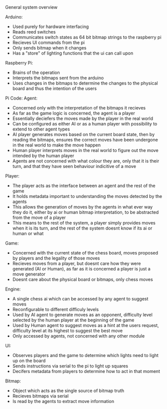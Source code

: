 General system overview

Arduino:
- Used purely for hardware interfacing
- Reads reed switches
- Communicates switch states as 64 bit bitmap strings to the raspberry pi
- Recieves UI commands from the pi
- Only sends bitmap when it changes
- Has a "store" of lighting functions that the ui can call upon



Raspberry Pi:
- Brains of the operation
- Interprets the bitmaps sent from the arduino
- Uses changes in the bitmaps to determine the changes to the physical board and thus the intention of the users


Pi Code:
Agent:
- Concerned only with the interpretation of the bitmaps it recieves
- As far as the game logic is concerned, the agent is a player
- Essentially deciefers the moves made by the player in the real world
- Can be configured as either AI or as a human player with possibility to extend to other agent types
- AI player generates moves based on the current board state, then by reading the bitmaps, ensures the correct moves have been undergone in the real world to make the move happen
- Human player interprets moves in the real world to figure out the move intended by the human player
- Agents are not concerned with what colour they are, only that it is their turn, and that they have seen behaviour indicitive of a move

Player:
- The player acts as the interface between an agent and the rest of the game
- It holds metadata important to understanding the moves detected by the agents
- This allows the generation of moves by the agents in what ever way they do it, either by ai or human bitmap interpretation, to be abstracted from the move of a player
- This means to the rest of the system, a player simply provides moves when it is its turn, and the rest of the system doesnt know if its ai or human or what

Game:
- Concerned with the current state of the chess board, moves proposed by players and the legality of those moves
- Recieves moves from a player, but doesnt care how they were generated (AI or Human), as far as it is concerned a player is just a move generator
- Doesnt care about the physical board or bitmaps, only chess moves

Engine:
- A single chess ai which can be accessed by any agent to suggest moves
- Reconfigurable to different difficuly levels
- Used by AI agent to generate moves as an opponent, difficulty level selected by the human player at the beginning of the game
- Used by Human agent to suggest moves as a hint at the users request, difficulty level at its highest to suggest the best move
- Only accessed by agents, not concerned with any other module


UI:
- Observes players and the game to determine which lights need to light up on the board
- Sends instructions via serial to the pi to light up squares
- Decifers metadata from players to determine how to act in that moment

Bitmap:
- Object which acts as the single source of bitmap truth
- Recieves bitmaps via serial
- Is read by the agents to extract move information






















  
